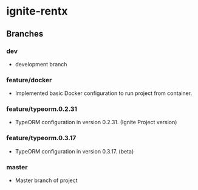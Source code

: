 # ignite-rentx

## Branches

### dev
- development branch

### feature/docker
- Implemented basic Docker configuration to run project from container.

### feature/typeorm.0.2.31
- TypeORM configuration in version 0.2.31. (Ignite Project version)
 
### feature/typeorm.0.3.17
- TypeORM configuration in version 0.3.17. (beta)

### master
- Master branch of project